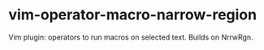 # vim-operator-macro-narrow-region
Vim plugin: operators to run macros on selected text. Builds on NrrwRgn.
